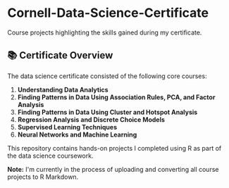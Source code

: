 # Cornell-Data-Science-Certificate
Course projects highlighting the skills gained during my certificate.

## 📚 Certificate Overview

The data science certificate consisted of the following core courses:

1. **Understanding Data Analytics**
2. **Finding Patterns in Data Using Association Rules, PCA, and Factor Analysis**
3. **Finding Patterns in Data Using Cluster and Hotspot Analysis**
4. **Regression Analysis and Discrete Choice Models**
5. **Supervised Learning Techniques**
6. **Neural Networks and Machine Learning**

This repository contains hands-on projects I completed using R as part of the data science coursework.

**Note:** I'm currently in the process of uploading and converting all course projects to R Markdown.
